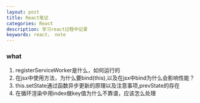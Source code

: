 ```yaml
---
layout: post
title: React笔记
categories: React
description: 学习react过程中记录
keywords: react， note
---
```

### what 
1. registerServiceWorker是什么，如何运行的
2. 在jsx中使用方法，为什么要bind(this),以及在jsx中bind为什么会影响性能？
3. this.setState通过函数异步更新的原理以及注意事项,prevState的存在
4. 在循环渲染中用index做key值为什么不靠谱，应该怎么处理


